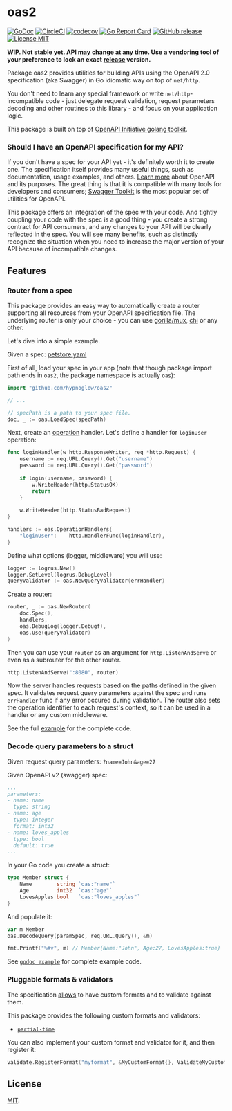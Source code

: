 # oas2

[![GoDoc](https://godoc.org/github.com/hypnoglow/oas2?status.svg)](https://godoc.org/github.com/hypnoglow/oas2)
[![CircleCI](https://circleci.com/gh/hypnoglow/oas2.svg?style=shield)](https://circleci.com/gh/hypnoglow/oas2)
[![codecov](https://codecov.io/gh/hypnoglow/oas2/branch/master/graph/badge.svg)](https://codecov.io/gh/hypnoglow/oas2)
[![Go Report Card](https://goreportcard.com/badge/github.com/hypnoglow/oas2)](https://goreportcard.com/report/github.com/hypnoglow/oas2)
[![GitHub release](https://img.shields.io/github/tag/hypnoglow/oas2.svg)](https://github.com/hypnoglow/oas2/releases)
[![License MIT](https://img.shields.io/badge/license-MIT-blue.svg?style=flat)](LICENSE)

**WIP. Not stable yet. API may change at any time. Use a vendoring tool of your
preference to lock an exact [release](https://github.com/hypnoglow/oas2/releases) version.**

Package oas2 provides utilities for building APIs using the OpenAPI 2.0 
specification (aka Swagger) in Go idiomatic way on top of `net/http`.

You don't need to learn any special framework or write `net/http`-incompatible
code - just delegate request validation, request parameters decoding
and other routines to this library - and focus on your application logic.

This package is built on top of [OpenAPI Initiative golang toolkit](https://github.com/go-openapi).

### Should I have an OpenAPI specification for my API?

If you don't have a spec for your API yet - it's definitely worth it to create 
one. The specification itself provides many useful things, such as documentation,
usage examples, and others. [Learn more](https://www.openapis.org/) about OpenAPI
and its purposes. The great thing is that it is compatible with many tools for 
developers and consumers; [Swagger Toolkit](https://swagger.io/) is the most popular
set of utilities for OpenAPI.

This package offers an integration of the spec with your code. And tightly 
coupling your code with the spec is a good thing - you create a strong contract
for API consumers, and any changes to your API will be clearly reflected in the 
spec. You will see many benefits, such as distinctly recognize the situation when
you need to increase the major version of your API because of incompatible changes.

## Features

### Router from a spec

This package provides an easy way to automatically create a router supporting
all resources from your OpenAPI specification file. The underlying router is only
your choice - you can use [gorilla/mux](https://github.com/gorilla/mux), [chi](https://github.com/go-chi/chi)
or any other.

Let's dive into a simple example.

Given a spec: [petstore.yaml](examples/petstore.yaml)

First of all, load your spec in your app (note that though package import path ends in `oas2`, the package namespace is actually `oas`):

```go
import "github.com/hypnoglow/oas2"

// ...

// specPath is a path to your spec file.
doc, _ := oas.LoadSpec(specPath)
```

Next, create an [operation](https://github.com/OAI/OpenAPI-Specification/blob/master/versions/2.0.md#operationObject) handler. 
Let's define a handler for `loginUser` operation:

```go
func loginHandler(w http.ResponseWriter, req *http.Request) {
    username := req.URL.Query().Get("username")
    password := req.URL.Query().Get("password")
    
    if login(username, password) {
        w.WriteHeader(http.StatusOK)
        return
    }
    
    w.WriteHeader(http.StatusBadRequest)
}
```

```go
handlers := oas.OperationHandlers{
    "loginUser":    http.HandlerFunc(loginHandler),
}
```

Define what options (logger, middleware) you will use:

```go
logger := logrus.New()
logger.SetLevel(logrus.DebugLevel)
queryValidator := oas.NewQueryValidator(errHandler)
```

Create a router:

```go
router, _ := oas.NewRouter(
    doc.Spec(), 
    handlers, 
    oas.DebugLog(logger.Debugf), 
    oas.Use(queryValidator)
)
```

Then you can use your `router` as an argument for `http.ListenAndServe` 
or even as a subrouter for the other router.

```go
http.ListenAndServe(":8080", router)
``` 

Now the server handles requests based on the paths defined in the given spec.
It validates request query parameters against the spec and runs `errHandler` 
func if any error occured during validation. The router also sets the operation
identifier to each request's context, so it can be used in a handler or any custom
middleware.

See the full [example](examples/router/main.go) for the complete code.

### Decode query parameters to a struct

Given request query parameters: `?name=John&age=27`

Given OpenAPI v2 (swagger) spec:

```yaml
...
parameters:
- name: name
  type: string
- name: age
  type: integer
  format: int32
- name: loves_apples
  type: bool
  default: true
...
```

In your Go code you create a struct:

```go
type Member struct {
	Name        string `oas:"name"`
	Age         int32  `oas:"age"`
	LovesApples bool   `oas:"loves_apples"`
}
```

And populate it:

```go
var m Member 
oas.DecodeQuery(paramSpec, req.URL.Query(), &m)

fmt.Printf("%#v", m) // Member{Name:"John", Age:27, LovesApples:true}
```

See [`godoc example`](https://godoc.org/github.com/hypnoglow/oas2#example-DecodeQuery) for complete example code.

### Pluggable formats & validators

The specification [allows](https://github.com/OAI/OpenAPI-Specification/blob/master/versions/2.0.md#data-types) to have custom formats and to validate against them.

This package provides the following custom formats and validators:
- [`partial-time`](formats/partial_time.go)

You can also implement your custom format and validator for it, and then register it:
```go
validate.RegisterFormat("myformat", &MyCustomFormat{}, ValidateMyCustomFormat)
```

## License

[MIT](https://github.com/hypnoglow/oas2/blob/master/LICENSE).
